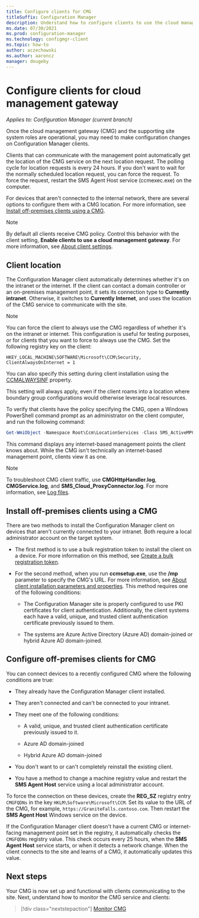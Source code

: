 ```yaml
---
title: Configure clients for CMG
titleSuffix: Configuration Manager
description: Understand how to configure clients to use the cloud management gateway (CMG).
ms.date: 07/30/2021
ms.prod: configuration-manager
ms.technology: configmgr-client
ms.topic: how-to
author: aczechowski
ms.author: aaroncz
manager: dougeby
---
```


# Configure clients for cloud management gateway

*Applies to: Configuration Manager (current branch)*

Once the cloud management gateway (CMG) and the supporting site system roles are operational, you may need to make configuration changes on Configuration Manager clients.

Clients that can communicate with the management point automatically get the location of the CMG service on the next location request. The polling cycle for location requests is every 24 hours. If you don't want to wait for the normally scheduled location request, you can force the request. To force the request, restart the SMS Agent Host service (ccmexec.exe) on the computer.

For devices that aren't connected to the internal network, there are several options to configure them with a CMG location. For more information, see [Install off-premises clients using a CMG](#install-off-premises-clients-using-a-cmg).

> [!NOTE]
> By default all clients receive CMG policy. Control this behavior with the client setting, **Enable clients to use a cloud management gateway**. For more information, see [About client settings](../../deploy/about-client-settings.md#enable-clients-to-use-a-cloud-management-gateway).

## Client location

The Configuration Manager client automatically determines whether it's on the intranet or the internet. If the client can contact a domain controller or an on-premises management point, it sets its connection type to **Currently intranet**. Otherwise, it switches to **Currently Internet**, and uses the location of the CMG service to communicate with the site.

> [!NOTE]
> You can force the client to always use the CMG regardless of whether it's on the intranet or internet. This configuration is useful for testing purposes, or for clients that you want to force to always use the CMG. Set the following registry key on the client:
>
> `HKEY_LOCAL_MACHINE\SOFTWARE\Microsoft\CCM\Security, ClientAlwaysOnInternet = 1`
>
> You can also specify this setting during client installation using the [CCMALWAYSINF](../../deploy/about-client-installation-properties.md#ccmalwaysinf) property.
>
> This setting will always apply, even if the client roams into a location where boundary group configurations would otherwise leverage local resources.

To verify that clients have the policy specifying the CMG, open a Windows PowerShell command prompt as an administrator on the client computer, and run the following command:

```powershell
Get-WmiObject -Namespace Root\Ccm\LocationServices -Class SMS_ActiveMPCandidate | Where-Object {$_.Type -eq "Internet"}
```

This command displays any internet-based management points the client knows about. While the CMG isn't technically an internet-based management point, clients view it as one.

> [!NOTE]
> To troubleshoot CMG client traffic, use **CMGHttpHandler.log**, **CMGService.log**, and **SMS_Cloud_ProxyConnector.log**. For more information, see [Log files](../../../plan-design/hierarchy/log-files.md#cloud-management-gateway).

## Install off-premises clients using a CMG

There are two methods to install the Configuration Manager client on devices that aren't currently connected to your intranet. Both require a local administrator account on the target system.

- The first method is to use a bulk registration token to install the client on a device. For more information on this method, see [Create a bulk registration token](../../deploy/deploy-clients-cmg-token.md#bulk-registration-token).

- For the second method, when you run **ccmsetup.exe**, use the **/mp** parameter to specify the CMG's URL. For more information, see [About client installation parameters and properties](../../deploy/about-client-installation-properties.md#mp). This method requires one of the following conditions:

  - The Configuration Manager site is properly configured to use PKI certificates for client authentication. Additionally, the client systems each have a valid, unique, and trusted client authentication certificate previously issued to them.

  - The systems are Azure Active Directory (Azure AD) domain-joined or hybrid Azure AD domain-joined.

## Configure off-premises clients for CMG

You can connect devices to a recently configured CMG where the following conditions are true:

- They already have the Configuration Manager client installed.

- They aren't connected and can't be connected to your intranet.

- They meet one of the following conditions:

  - A valid, unique, and trusted client authentication certificate previously issued to it.

  - Azure AD domain-joined

  - Hybrid Azure AD domain-joined

- You don't want to or can't completely reinstall the existing client.

- You have a method to change a machine registry value and restart the **SMS Agent Host** service using a local administrator account.

To force the connection on these devices, create the **REG_SZ** registry entry `CMGFQDNs` in the key `HKLM\Software\Microsoft\CCM`. Set its value to the URL of the CMG, for example, `https://GraniteFalls.contoso.com`. Then restart the **SMS Agent Host** Windows service on the device.

If the Configuration Manager client doesn't have a current CMG or internet-facing management point set in the registry, it automatically checks the `CMGFQDNs` registry value. This check occurs every 25 hours, when the **SMS Agent Host** service starts, or when it detects a network change. When the client connects to the site and learns of a CMG, it automatically updates this value.

## Next steps

Your CMG is now set up and functional with clients communicating to the site. Next, understand how to monitor the CMG service and clients:
  
> [!div class="nextstepaction"]
> [Monitor CMG](monitor-clients-cloud-management-gateway.md)
